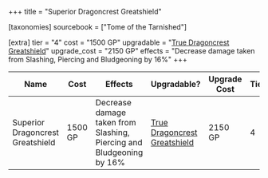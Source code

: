 +++
title = "Superior Dragoncrest Greatshield"

[taxonomies]
sourcebook = ["Tome of the Tarnished"]

[extra]
tier = "4"
cost = "1500 GP"
upgradable = "[True Dragoncrest Greatshield](@/items/talismans/True-Dragoncrest-Greatshield.md)"
upgrade_cost = "2150 GP"
effects = "Decrease damage taken from Slashing, Piercing and Bludgeoning by 16%"
+++

| Name                          | Cost    | Effects                                                                                           | Upgradable? | Upgrade Cost | Tier |
| ----------------------------- | ------- | ----------------------------------------------------------------------------------------------- | ----------- | ------------ | ---- |
| Superior Dragoncrest Greatshield | 1500 GP | Decrease damage taken from Slashing, Piercing and Bludgeoning by 16% | [True Dragoncrest Greatshield](@/items/talismans/True-Dragoncrest-Greatshield.md) | 2150 GP | 4 |
